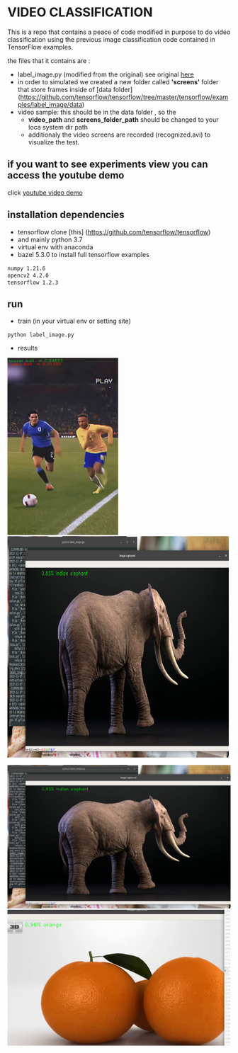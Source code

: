 # VIDEO CLASSIFICATION

This is a repo that contains a peace of code modified in purpose to do video classification using the previous
image classification code contained in TensorFlow examples.

the files that it contains are :
- label_image.py (modified from the original) see original [here](https://github.com/tensorflow/tensorflow/blob/master/tensorflow/examples/label_image/label_image.py)
- in order to simulated we created a new folder called **'screens'** folder that store frames  inside of [data folder] (https://github.com/tensorflow/tensorflow/tree/master/tensorflow/examples/label_image/data)
- video sample: this should be in the data folder , so the
    - **video_path** and **screens_folder_path** should be changed to your loca system dir path
    - additionaly the video screens are recorded (recognized.avi) to visualize the test.

## if you want to see experiments view you can access the youtube demo

click [youtube video demo](https://www.youtube.com/watch?v=mZdsx-WhCwo&ab_channel=ErrolWilderdMamaniCondori)

## installation dependencies
* tensorflow clone [this] (https://github.com/tensorflow/tensorflow)
* and mainly python 3.7
* virtual env with anaconda
* bazel 5.3.0 to install full tensorflow examples

```
numpy 1.21.6
opencv2 4.2.0
tensorflow 1.2.3

```
## run
* train (in your virtual env or setting site)

```
python label_image.py
```

* results


<img src="demo.png" height="400" width="250" > <img src="demo_1.png" height="500" width="500" >

![alt text](demo_1.png)
![alt text](demo_3.png)

